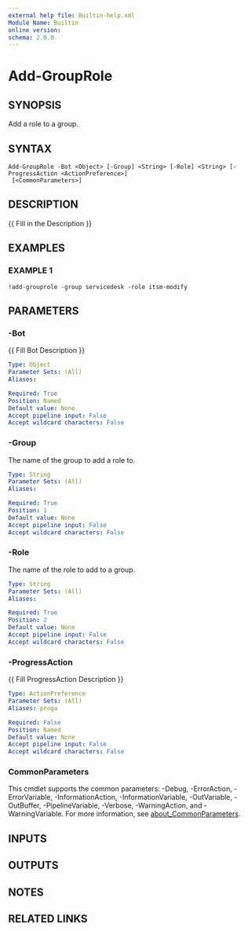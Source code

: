 ```yaml
---
external help file: Builtin-help.xml
Module Name: Builtin
online version:
schema: 2.0.0
---
```


# Add-GroupRole

## SYNOPSIS
Add a role to a group.

## SYNTAX

```
Add-GroupRole -Bot <Object> [-Group] <String> [-Role] <String> [-ProgressAction <ActionPreference>]
 [<CommonParameters>]
```

## DESCRIPTION
{{ Fill in the Description }}

## EXAMPLES

### EXAMPLE 1
```
!add-grouprole -group servicedesk -role itsm-modify
```

## PARAMETERS

### -Bot
{{ Fill Bot Description }}

```yaml
Type: Object
Parameter Sets: (All)
Aliases:

Required: True
Position: Named
Default value: None
Accept pipeline input: False
Accept wildcard characters: False
```

### -Group
The name of the group to add a role to.

```yaml
Type: String
Parameter Sets: (All)
Aliases:

Required: True
Position: 1
Default value: None
Accept pipeline input: False
Accept wildcard characters: False
```

### -Role
The name of the role to add to a group.

```yaml
Type: String
Parameter Sets: (All)
Aliases:

Required: True
Position: 2
Default value: None
Accept pipeline input: False
Accept wildcard characters: False
```

### -ProgressAction
{{ Fill ProgressAction Description }}

```yaml
Type: ActionPreference
Parameter Sets: (All)
Aliases: proga

Required: False
Position: Named
Default value: None
Accept pipeline input: False
Accept wildcard characters: False
```

### CommonParameters
This cmdlet supports the common parameters: -Debug, -ErrorAction, -ErrorVariable, -InformationAction, -InformationVariable, -OutVariable, -OutBuffer, -PipelineVariable, -Verbose, -WarningAction, and -WarningVariable. For more information, see [about_CommonParameters](http://go.microsoft.com/fwlink/?LinkID=113216).

## INPUTS

## OUTPUTS

## NOTES

## RELATED LINKS
